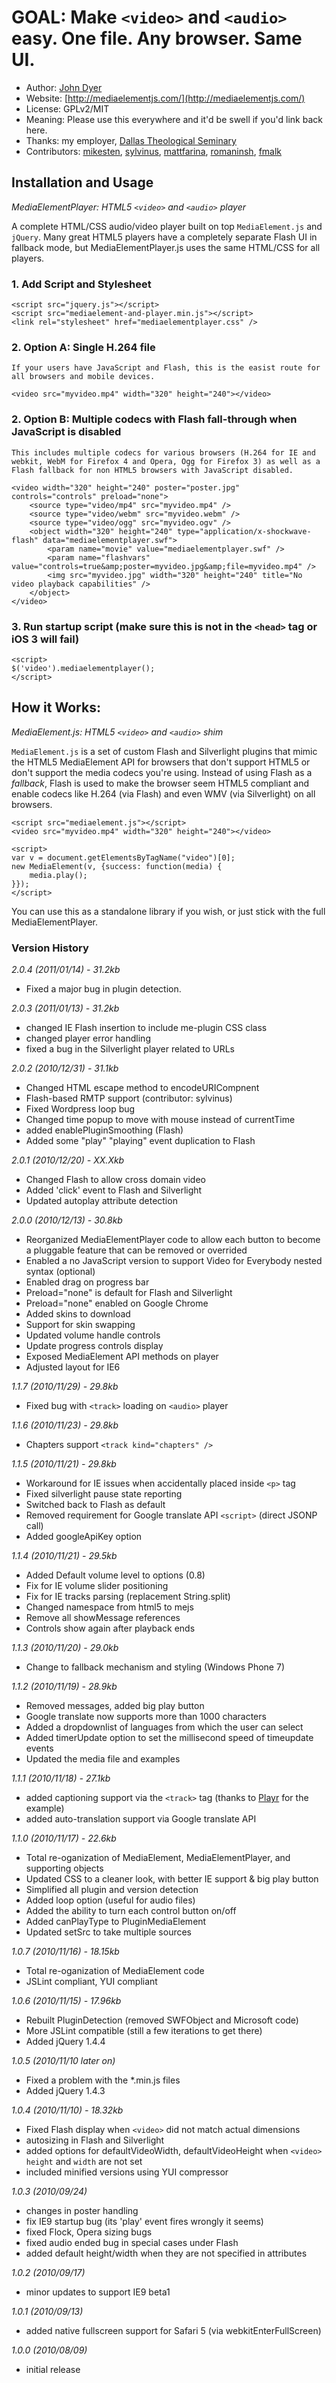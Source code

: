 # GOAL: Make `<video>` and `<audio>` easy. One file. Any browser. Same UI.

* Author: [John Dyer](http://johndyer.name/)
* Website: [http://mediaelementjs.com/](http://mediaelementjs.com/)
* License: GPLv2/MIT
* Meaning: Please use this everywhere and it'd be swell if you'd 
link back here.
* Thanks: my employer, [Dallas Theological Seminary](http://www.dts.edu/)
* Contributors: [mikesten](https://github.com/mikesten), [sylvinus](https://github.com/sylvinus), [mattfarina](https://github.com/mattfarina), [romaninsh](https://github.com/romaninsh), [fmalk](https://github.com/fmalk)


## Installation and Usage

_MediaElementPlayer: HTML5 `<video>` and `<audio>` player_

A complete HTML/CSS audio/video player built on top `MediaElement.js` and `jQuery`. Many great HTML5 players have a completely separate Flash UI in fallback mode, but MediaElementPlayer.js uses the same HTML/CSS for all players.

### 1. Add Script and Stylesheet
	<script src="jquery.js"></script>
	<script src="mediaelement-and-player.min.js"></script>
	<link rel="stylesheet" href="mediaelementplayer.css" />

### 2. Option A: Single H.264 file

	If your users have JavaScript and Flash, this is the easist route for all browsers and mobile devices.
	
	<video src="myvideo.mp4" width="320" height="240"></video>

### 2. Option B: Multiple codecs with Flash fall-through when JavaScript is disabled

	This includes multiple codecs for various browsers (H.264 for IE and webkit, WebM for Firefox 4 and Opera, Ogg for Firefox 3) as well as a Flash fallback for non HTML5 browsers with JavaScript disabled.

	<video width="320" height="240" poster="poster.jpg" controls="controls" preload="none">
		<source type="video/mp4" src="myvideo.mp4" />
		<source type="video/webm" src="myvideo.webm" />
		<source type="video/ogg" src="myvideo.ogv" />
		<object width="320" height="240" type="application/x-shockwave-flash" data="mediaelementplayer.swf"> 		
			<param name="movie" value="mediaelementplayer.swf" /> 
			<param name="flashvars" value="controls=true&amp;poster=myvideo.jpg&amp;file=myvideo.mp4" /> 		
			<img src="myvideo.jpg" width="320" height="240" title="No video playback capabilities" />
		</object> 	
	</video>

### 3. Run startup script (make sure this is not in the `<head>` tag or iOS 3 will fail)

	<script>
	$('video').mediaelementplayer();
	</script>

## How it Works: 
_MediaElement.js: HTML5 `<video>` and `<audio>` shim_

`MediaElement.js` is a set of custom Flash and Silverlight plugins that mimic the HTML5 MediaElement API for browsers that don't support HTML5 or don't support the media codecs you're using. 
Instead of using Flash as a _fallback_, Flash is used to make the browser seem HTML5 compliant and enable codecs like H.264 (via Flash) and even WMV (via Silverlight) on all browsers.

	<script src="mediaelement.js"></script>
	<video src="myvideo.mp4" width="320" height="240"></video>
	
	<script>
	var v = document.getElementsByTagName("video")[0];
	new MediaElement(v, {success: function(media) {
		media.play();
	}});
	</script>

You can use this as a standalone library if you wish, or just stick with the full MediaElementPlayer.

### Version History

*2.0.4 (2011/01/14) - 31.2kb*

* Fixed a major bug in plugin detection.

*2.0.3 (2011/01/13) - 31.2kb*

* changed IE Flash insertion to include me-plugin CSS class
* changed player error handling
* fixed a bug in the Silverlight player related to URLs

*2.0.2 (2010/12/31) - 31.1kb*

* Changed HTML escape method to encodeURICompnent
* Flash-based RMTP support (contributor: sylvinus)
* Fixed Wordpress loop bug
* Changed time popup to move with mouse instead of currentTime
* added enablePluginSmoothing (Flash)
* Added some "play" "playing" event duplication to Flash

*2.0.1 (2010/12/20) - XX.Xkb*

* Changed Flash to allow cross domain video
* Added 'click' event to Flash and Silverlight
* Updated autoplay attribute detection

*2.0.0 (2010/12/13) - 30.8kb*

* Reorganized MediaElementPlayer code to allow each button to become a pluggable feature that can be removed or overrided
* Enabled a no JavaScript version to support Video for Everybody nested syntax (optional)
* Enabled drag on progress bar
* Preload="none" is default for Flash and Silverlight
* Preload="none" enabled on Google Chrome
* Added skins to download
* Support for skin swapping
* Updated volume handle controls
* Update progress controls display
* Exposed MediaElement API methods on player
* Adjusted layout for IE6

*1.1.7 (2010/11/29) - 29.8kb*

* Fixed bug with `<track>` loading on `<audio>` player

*1.1.6 (2010/11/23) - 29.8kb*

* Chapters support `<track kind="chapters" />`

*1.1.5 (2010/11/21) - 29.8kb*

* Workaround for IE issues when accidentally placed inside `<p>` tag
* Fixed silverlight pause state reporting
* Switched back to Flash as default
* Removed requirement for Google translate API `<script>` (direct JSONP call)
* Added googleApiKey option

*1.1.4 (2010/11/21) - 29.5kb*

* Added Default volume level to options (0.8)
* Fix for IE volume slider positioning
* Fix for IE tracks parsing (replacement String.split)
* Changed namespace from html5 to mejs
* Remove all showMessage references
* Controls show again after playback ends

*1.1.3 (2010/11/20) - 29.0kb*

* Change to fallback mechanism and styling (Windows Phone 7)

*1.1.2 (2010/11/19) - 28.9kb*

* Removed messages, added big play button
* Google translate now supports more than 1000 characters
* Added a dropdownlist of languages from which the user can select
* Added timerUpdate option to set the millisecond speed of timeupdate events
* Updated the media file and examples

*1.1.1 (2010/11/18) - 27.1kb*

* added captioning support via the `<track>` tag (thanks to [Playr](http://www.delphiki.com/html5/playr) for the example)
* added auto-translation support via Google translate API

*1.1.0 (2010/11/17) - 22.6kb*

* Total re-oganization of MediaElement, MediaElementPlayer, and supporting objects
* Updated CSS to a cleaner look, with better IE support & big play button
* Simplified all plugin and version detection
* Added loop option (useful for audio files)
* Added the ability to turn each control button on/off
* Added canPlayType to PluginMediaElement
* Updated setSrc to take multiple sources

*1.0.7 (2010/11/16) - 18.15kb*

* Total re-oganization of MediaElement code
* JSLint compliant, YUI compliant

*1.0.6 (2010/11/15) - 17.96kb*

* Rebuilt PluginDetection (removed SWFObject and Microsoft code)
* More JSLint compatible (still a few iterations to get there)
* Added jQuery 1.4.4

*1.0.5 (2010/11/10 later on)*

* Fixed a problem with the *.min.js files
* Added jQuery 1.4.3

*1.0.4 (2010/11/10) - 18.32kb*

* Fixed Flash display when `<video>` did not match actual dimensions
* autosizing in Flash and Silverlight
* added options for defaultVideoWidth, defaultVideoHeight when `<video>` `height` and `width` are not set
* included minified versions using YUI compressor

*1.0.3 (2010/09/24)*

* changes in poster handling
* fix IE9 startup bug (its 'play' event fires wrongly it seems)
* fixed Flock, Opera sizing bugs
* fixed audio ended bug in special cases under Flash
* added default height/width when they are not specified in attributes

*1.0.2 (2010/09/17)*

* minor updates to support IE9 beta1

*1.0.1 (2010/09/13)*

* added native fullscreen support for Safari 5 (via webkitEnterFullScreen)

*1.0.0 (2010/08/09)*

* initial release